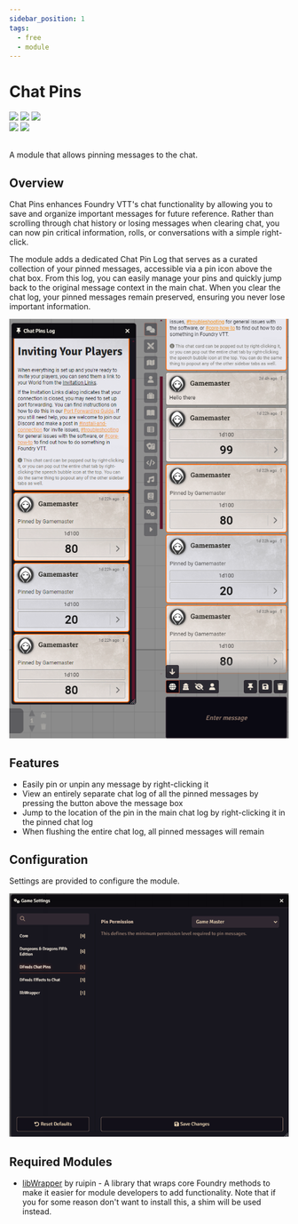 ```yaml
---
sidebar_position: 1
tags:
  - free
  - module
---
```


# Chat Pins

<img src="https://img.shields.io/badge/Free-00aa00?style=for-the-badge"/>
<img src="https://img.shields.io/badge/Any%20System-00aaaa?style=for-the-badge"/>
<a target="_blank" href="https://foundryvtt.com/packages/dfreds-chat-pins"><img src="https://img.shields.io/badge/Download-2e2e2e?style=for-the-badge"/></a>
<br />
<a target="_blank" href="https://github.com/DFreds/dfreds-chat-pins"><img src="https://img.shields.io/github/v/release/DFreds/dfreds-chat-pins?style=for-the-badge&label=Version"/></a>
<img src="https://img.shields.io/badge/dynamic/json?url=https%3A%2F%2Fgithub.com%2FDFreds%2Fdfreds-chat-pins%2Freleases%2Flatest%2Fdownload%2Fmodule.json&query=%24.compatibility.verified&style=for-the-badge&logo=foundryvirtualtabletop&label=Foundry%20Version&color=%23fe6a1f"/>
<br/>
<br/>

A module that allows pinning messages to the chat.

## Overview

Chat Pins enhances Foundry VTT's chat functionality by allowing you to save and
organize important messages for future reference. Rather than scrolling through
chat history or losing messages when clearing chat, you can now pin critical
information, rolls, or conversations with a simple right-click.

The module adds a dedicated Chat Pin Log that serves as a curated collection of
your pinned messages, accessible via a pin icon above the chat box. From this
log, you can easily manage your pins and quickly jump back to the original
message context in the main chat. When you clear the chat log, your pinned
messages remain preserved, ensuring you never lose important information.

![Chat Pins](./img/chat-pins.png)

## Features

- Easily pin or unpin any message by right-clicking it
- View an entirely separate chat log of all the pinned messages by pressing the button above the message box
- Jump to the location of the pin in the main chat log by right-clicking it in the pinned chat log
- When flushing the entire chat log, all pinned messages will remain

## Configuration

Settings are provided to configure the module.

![Settings](./img/settings.png)

## Required Modules

- [libWrapper](https://foundryvtt.com/packages/lib-wrapper) by ruipin - A
  library that wraps core Foundry methods to make it easier for module
  developers to add functionality. Note that if you for some reason don't want
  to install this, a shim will be used instead.